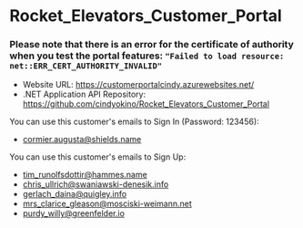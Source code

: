 # Rocket_Elevators_Customer_Portal


### Please note that there is an error for the certificate of authority when you test the portal features: `"Failed to load resource: net::ERR_CERT_AUTHORITY_INVALID"`

- Website URL: https://customerportalcindy.azurewebsites.net/ 
- .NET Application API Repository: https://github.com/cindyokino/Rocket_Elevators_Customer_Portal 

You can use this customer's emails to Sign In (Password: 123456): 
- cormier.augusta@shields.name

You can use this customer's emails to Sign Up: 
- tim_runolfsdottir@hammes.name
- chris_ullrich@swaniawski-denesik.info
- gerlach_daina@quigley.info
- mrs_clarice_gleason@mosciski-weimann.net
- purdy_willy@greenfelder.io

